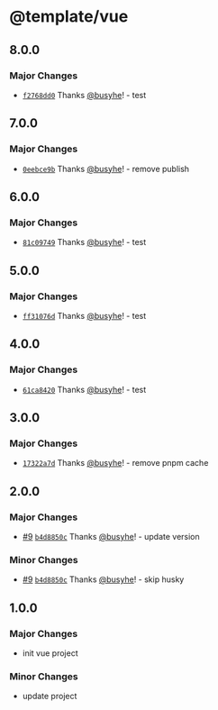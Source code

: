 # @template/vue

## 8.0.0

### Major Changes

- [`f2768dd0`](https://github.com/busyhe/monorepo-template/commit/f2768dd0dfb51ac6d0376a7a7202f4b48d9f960c) Thanks [@busyhe](https://github.com/busyhe)! - test

## 7.0.0

### Major Changes

- [`0eebce9b`](https://github.com/busyhe/monorepo-template/commit/0eebce9b6d1e817fdb788cee02361950abd0fb7c) Thanks [@busyhe](https://github.com/busyhe)! - remove publish

## 6.0.0

### Major Changes

- [`81c09749`](https://github.com/busyhe/monorepo-template/commit/81c097498eb1ecb6c8bb8cb514275eace90157b6) Thanks [@busyhe](https://github.com/busyhe)! - test

## 5.0.0

### Major Changes

- [`ff31076d`](https://github.com/busyhe/monorepo-template/commit/ff31076d5fed61a559410be9b11548f297403a9e) Thanks [@busyhe](https://github.com/busyhe)! - test

## 4.0.0

### Major Changes

- [`61ca8420`](https://github.com/busyhe/monorepo-template/commit/61ca8420d84a2533154f146cabe98ad2517e6465) Thanks [@busyhe](https://github.com/busyhe)! - test

## 3.0.0

### Major Changes

- [`17322a7d`](https://github.com/busyhe/monorepo-template/commit/17322a7db9005b9b0f35a32ea1a1f88fe2a72d7f) Thanks [@busyhe](https://github.com/busyhe)! - remove pnpm cache

## 2.0.0

### Major Changes

- [#9](https://github.com/busyhe/monorepo-template/pull/9) [`b4d8850c`](https://github.com/busyhe/monorepo-template/commit/b4d8850cbfb5b6dd52fb5993bb0c1751edb67aac) Thanks [@busyhe](https://github.com/busyhe)! - update version

### Minor Changes

- [#9](https://github.com/busyhe/monorepo-template/pull/9) [`b4d8850c`](https://github.com/busyhe/monorepo-template/commit/b4d8850cbfb5b6dd52fb5993bb0c1751edb67aac) Thanks [@busyhe](https://github.com/busyhe)! - skip husky

## 1.0.0

### Major Changes

- init vue project

### Minor Changes

- update project
